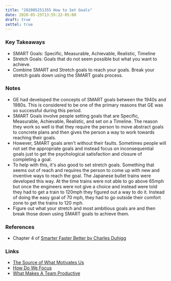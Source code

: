 ```yaml
---
title: "202005251355 How to Set Goals"
date: 2020-05-25T13:55:22-05:00
draft: true
zettel: true
---
```

### Key Takeaways
  * SMART Goals: Specific, Measurable, Achievable, Realistic, Timeline
  * Stretch Goals: Goals that do not seem possible but what you want to achieve.
  * Combine SMART and Stretch goals to reach your goals. Break your stretch goals down using the SMART goals process.

### Notes
  * GE had developed the concepts of SMART goals between the 1940s and 1980s. This is considered to be one of the primary reasons that GE was so successful during this period. 
  * SMART Goals involve people setting goals that are Specific, Measurable, Achievable, Realistic, and set on a Timeline. The reason they work so well is that they require the person to move abstract goals to concrete plans and then gives the person a way to work towards reaching their goals. 
  * However, SMART goals aren't without their faults. Sometimes people will not set the appropriate goals and instead focus on inconsequential goals just to get the psychological satisfaction and closure of completing a goal. 
  * To help with this, it's also good to set stretch goals. Something that seems out of reach and requires the person to come up with new and inventive ways to reach the goal. The Japanese bullet trains were developed this way. At the time trains were not able to go above 65mph but once the engineers were not give a choice and instead were told they had to get a train to 120mph they figured out a way to do it. Instead of doing the easy goal of 70 mph, they had to go outside their comfort zone to get the trains to 120 mph.
  * Figure out what your stretch and most ambitious goals are and then break those down using SMART goals to achieve them.


### References
  * Chapter 4 of [Smarter Faster Better by Charles Duhigg](https://www.goodreads.com/book/show/25733966-smarter-faster-better)

### Links
  * [The Source of What Motivates Us](202005201527-The-Source-Of-What-Motivates-Us.md)
  * [How Do We Focus](202005221730-How-Do-We-Focus.md)
  * [What Makes A Team Productive](202005221730-What-Makes-A-Team-Productive.md)